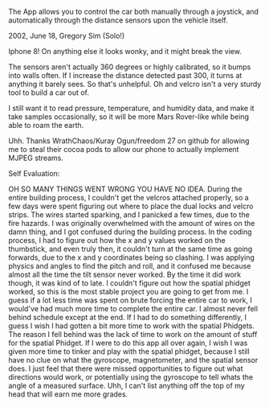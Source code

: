 The App allows you to control the car both manually through a joystick, and automatically through the distance sensors upon the vehicle itself.

2002, June 18, Gregory Sim (Solo!)

Iphone 8! On anything else it looks wonky, and it might break the view.

The sensors aren't actually 360 degrees or highly calibrated, so it bumps into walls often. If I increase the distance detected past 300, it turns at anything it barely sees. So that's unhelpful. Oh and velcro isn't a very sturdy tool to build a car out of.

I still want it to read pressure, temperature, and humidity data, and make it take samples occasionally, so it will be more Mars Rover-like while being able to roam the earth.

Uhh. Thanks WrathChaos/Kuray Ogun/freedom 27 on github for allowing me to steal their cocoa pods to allow our phone to actually implement MJPEG streams.


Self Evaluation:

OH SO MANY THINGS WENT WRONG YOU HAVE NO IDEA. During the entire building process, I couldn't get the velcros attached properly, so a few days were spent figuring out where to place the dual locks and velcro strips. The wires started sparking, and I panicked a few times, due to the fire hazards. I was originally overwhelmed with the amount of wires on the damn thing, and I got confused during the building process. In the coding process, I had to figure out how the x and y values worked on the thumbstick, and even truly then, it couldn't turn at the same time as going forwards, due to the x and y coordinates being so clashing. I was applying physics and angles to find the pitch and roll, and it confused me because almost all the time the tilt sensor never worked. By the time it did work though, it was kind of to late. I couldn't figure out how the spatial phidget worked, so this is the most stable project you are going to get from me. I guess if a lot less time was spent on brute forcing the entire car to work, I would've had much more time to complete the entire car. I almost never fell behind schedule except at the end. If I had to do something differently, I guess I wish I had gotten a bit more time to work with the spatial Phidgets. The reason I fell behind was the lack of time to work on the amount of stuff for the spatial Phidget. If I were to do this app all over again, I wish I was given more time to tinker and play with the spatial phidget, because I still have no clue on what the gyroscope, magnetometer, and the spatial sensor does. I just feel that there were missed opportunities to figure out what directions would work, or potentially using the gyroscope to tell whats the angle of a measured surface. Uhh, I can't list anything off the top of my head that will earn me more grades.
